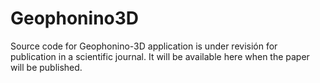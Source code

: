 # Geophonino3D
Source code for Geophonino-3D application is under revisión for publication in a scientific journal.
It will be available here when the paper will be published.
